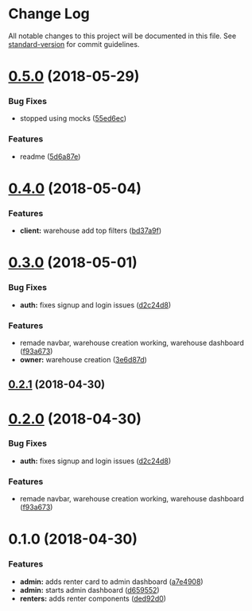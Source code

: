 # Change Log

All notable changes to this project will be documented in this file. See [standard-version](https://github.com/conventional-changelog/standard-version) for commit guidelines.

<a name="0.5.0"></a>
# [0.5.0](https://gitlab.com/Tott0/Caxtor/compare/v0.4.0...v0.5.0) (2018-05-29)


### Bug Fixes

* stopped using mocks ([55ed6ec](https://gitlab.com/Tott0/Caxtor/commit/55ed6ec))


### Features

* readme ([5d6a87e](https://gitlab.com/Tott0/Caxtor/commit/5d6a87e))



<a name="0.4.0"></a>
# [0.4.0](https://gitlab.com/Tott0/Caxtor/compare/v0.3.0...v0.4.0) (2018-05-04)


### Features

* **client:** warehouse add top filters ([bd37a9f](https://gitlab.com/Tott0/Caxtor/commit/bd37a9f))



<a name="0.3.0"></a>
# [0.3.0](https://gitlab.com/Tott0/Caxtor/compare/v0.1.0...v0.3.0) (2018-05-01)


### Bug Fixes

* **auth:** fixes signup and login issues ([d2c24d8](https://gitlab.com/Tott0/Caxtor/commit/d2c24d8))


### Features

* remade navbar, warehouse creation working, warehouse dashboard ([f93a673](https://gitlab.com/Tott0/Caxtor/commit/f93a673))
* **owner:** warehouse creation ([3e6d87d](https://gitlab.com/Tott0/Caxtor/commit/3e6d87d))



<a name="0.2.1"></a>
## [0.2.1](https://gitlab.com/Tott0/Caxtor/compare/v0.2.0...v0.2.1) (2018-04-30)



<a name="0.2.0"></a>
# [0.2.0](https://gitlab.com/Tott0/Caxtor/compare/v0.1.0...v0.2.0) (2018-04-30)


### Bug Fixes

* **auth:** fixes signup and login issues ([d2c24d8](https://gitlab.com/Tott0/Caxtor/commit/d2c24d8))


### Features

* remade navbar, warehouse creation working, warehouse dashboard ([f93a673](https://gitlab.com/Tott0/Caxtor/commit/f93a673))



<a name="0.1.0"></a>
# 0.1.0 (2018-04-30)


### Features

* **admin:** adds renter card to admin dashboard ([a7e4908](https://gitlab.com/Tott0/Caxtor/commit/a7e4908))
* **admin:** starts admin dashboard ([d659552](https://gitlab.com/Tott0/Caxtor/commit/d659552))
* **renters:** adds renter components ([ded92d0](https://gitlab.com/Tott0/Caxtor/commit/ded92d0))
